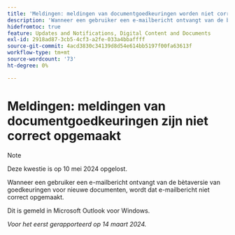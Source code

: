```yaml
---
title: 'Meldingen: meldingen van documentgoedkeuringen worden niet correct opgemaakt'
description: 'Wanneer een gebruiker een e-mailbericht ontvangt van de bètaversie van goedkeuringen voor nieuwe documenten, wordt die e-mail niet correct opgemaakt. '
hidefromtoc: true
feature: Updates and Notifications, Digital Content and Documents
exl-id: 2918ad87-3cb5-4cf3-a2fe-033a4bbaffff
source-git-commit: 4acd3830c34139d8d54e614bb5197f00fa63613f
workflow-type: tm+mt
source-wordcount: '73'
ht-degree: 0%

---
```


# Meldingen: meldingen van documentgoedkeuringen zijn niet correct opgemaakt

>[!NOTE]
>
>Deze kwestie is op 10 mei 2024 opgelost.

Wanneer een gebruiker een e-mailbericht ontvangt van de bètaversie van goedkeuringen voor nieuwe documenten, wordt dat e-mailbericht niet correct opgemaakt.

Dit is gemeld in Microsoft Outlook voor Windows.

_Voor het eerst gerapporteerd op 14 maart 2024._
